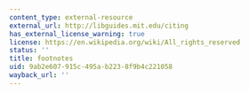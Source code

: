```yaml
---
content_type: external-resource
external_url: http://libguides.mit.edu/citing
has_external_license_warning: true
license: https://en.wikipedia.org/wiki/All_rights_reserved
status: ''
title: footnotes
uid: 9ab2e607-915c-495a-b223-8f9b4c221058
wayback_url: ''
---
```

